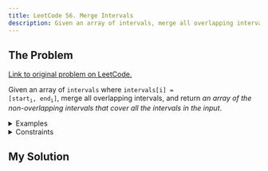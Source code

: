 ```yaml
---
title: LeetCode 56. Merge Intervals
description: Given an array of intervals, merge all overlapping intervals, and return an array of the non-overlapping intervals that cover all the intervals in the input.
---
```


## The Problem

[Link to original problem on LeetCode.](https://leetcode.com/problems/merge-intervals/)

Given an array of `intervals` where <code>intervals[i] = [start<sub>i</sub>, end<sub>i</sub>]</code>, merge all overlapping intervals, and return _an array of the non-overlapping intervals that cover all the intervals in the input_.

<details>
<summary>Examples</summary>

Example 1:

```
Input: intervals = [[1,3],[2,6],[8,10],[15,18]]
Output: [[1,6],[8,10],[15,18]]
Explanation: Since intervals [1,3] and [2,6] overlap, merge them into [1,6].
```

Example 2:

```
Input: intervals = [[1,4],[4,5]]
Output: [[1,5]]
Explanation: Intervals [1,4] and [4,5] are considered overlapping.
```

</details>

<details>
<summary>Constraints</summary>

- <code>1 <= intervals.length <= 10<sup>4</sup></code>
- `intervals[i].length == 2`
- <code>0 <= start<sub>i</sub> <= end<sub>i</sub> <= 10<sup>4</sup></code>

</details>

## My Solution
